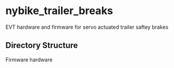 nybike_trailer_breaks
=====================

EVT hardware and firmware for servo actuated trailer saftey brakes

Directory Structure
---------------------
Firmware
hardware